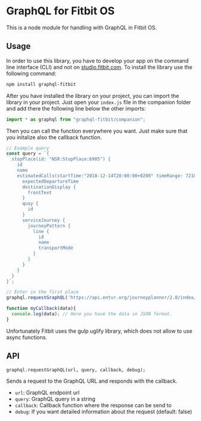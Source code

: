 # GraphQL for Fitbit OS
This is a node module for handling with GraphQL in Fitbit OS.
## Usage

In order to use this library, you have to develop your app on the command line interface (CLI) and not on [studio.fitbit.com](https://studio.fitbit.com/).
To install the library use the following command:

```bash
npm install graphql-fitbit
```

After you have installed the library on your project, you can import the library in your project. Just open your `index.js` file in the companion folder and add there the following line below the other imports:

```js
import * as graphql from "graphql-fitbit/companion";
```

Then you can call the function everywhere you want. Just make sure that you initalize also the callback function.

```js
// Example query
const query = `{
  stopPlace(id: "NSR:StopPlace:6905") {
    id
    name
    estimatedCalls(startTime:"2018-12-14T20:00:00+0200" timeRange: 72100, numberOfDepartures: 10) {
      expectedDepartureTime
      destinationDisplay {
        frontText
      }
      quay {
        id
      }
      serviceJourney {
        journeyPattern {
          line {
            id
            name
            transportMode
          }
        }
      }
    }
  }
}`;

// Enter in the first place
graphql.requestGraphQL('https://api.entur.org/journeyplanner/2.0/index/graphql', query, myCallback);

function myCallback(data){
  console.log(data); // Here you have the data in JSON format.
}
```

Unfortunately Fitbit uses the gulp uglify library, which does not allow to use async functions.

## API
```
graphql.requestGraphQL(url, query, callback, debug);
```
Sends a request to the GraphQL URL and responds with the callback.
- `url`: GraphQL endpoint url
- `query`: GraphQL query in a string
- `callback`: Callback function where the response can be send to
- `debug`: If you want detailed information about the request (default: false)
